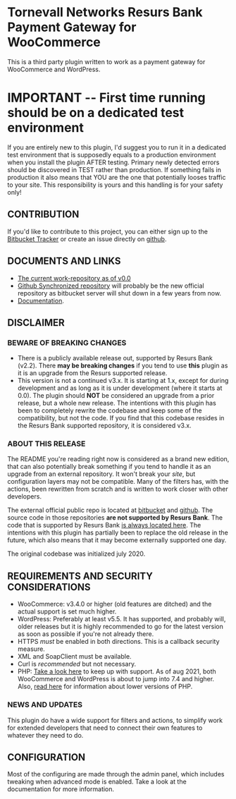 # Tornevall Networks Resurs Bank Payment Gateway for WooCommerce

This is a third party plugin written to work as a payment gateway for WooCommerce and WordPress.

# IMPORTANT -- First time running should be on a dedicated test environment

If you are entirely new to this plugin, I'd suggest you to run it in a dedicated test environment that is supposedly
equals to a production environment when you install the plugin AFTER testing. Primary newly detected errors should be
discovered in TEST rather than production. If something fails in production it also means that YOU are the one that
potentially looses traffic to your site. This responsibility is yours and this handling is for your safety only!

## CONTRIBUTION

If you'd like to contribute to this project, you can either sign up to
the [Bitbucket Tracker](https://tracker.tornevall.net/projects/RWC) or create an issue directly
on [github](https://github.com/Tornevall/wpwc-resurs/issues).

## DOCUMENTS AND LINKS

* [The current work-repository as of v0.0](https://bitbucket.tornevall.net/projects/WWW/repos/tornevall-networks-resurs-bank-payment-gateway-for-woocommerce)
* [Github Synchronized repository](https://github.com/Tornevall/wpwc-resurs) will probably be the new official
  repository as bitbucket server will shut down in a few years from now.
* [Documentation](https://docs.tornevall.net/display/TORNEVALL/RBWC+Payment+Gateway).

## DISCLAIMER

### BEWARE OF BREAKING CHANGES

* There is a publicly available release out, supported by Resurs Bank (v2.2). There **may be breaking changes** if you
  tend to use **this** plugin as it is an upgrade from the Resurs supported release.
* This version is not a continued v3.x. It is starting at 1.x, except for during development and as long as it is under
  development (where it starts at 0.0). The plugin should **NOT** be considered an upgrade from a prior release, but a
  whole new release. The intentions with this plugin has been to completely rewrite the codebase and keep some of the
  compatibility, but not the code. If you find that this codebase resides in the Resurs Bank supported repository, it is
  considered v3.x.

### ABOUT THIS RELEASE

The README you're reading right now is considered as a brand new edition, that can also potentially break something if
you tend to handle it as an upgrade from an external repository. It won't break your *site*, but configuration layers
may not be compatible. Many of the filters has, with the actions, been rewritten from scratch and is written to work
closer with other developers.

The external official public repo is located
at [bitbucket](https://bitbucket.tornevall.net/projects/WWW/repos/tornevall-networks-resurs-bank-payment-gateway-for-woocommerce)
and [github](https://github.com/Tornevall/wpwc-resurs). The source code in those repositories **are not supported by
Resurs Bank**. The code that is supported by Resurs
Bank [is always located here](https://bitbucket.org/resursbankplugins/resurs-bank-payment-gateway-for-woocommerce). The
intentions with this plugin has partially been to replace the old release in the future, which also means that it may
become externally supported one day.

The original codebase was initialized july 2020.

## REQUIREMENTS AND SECURITY CONSIDERATIONS

* WooCommerce: v3.4.0 or higher (old features are ditched) and the actual support is set much higher.
* WordPress: Preferably at least v5.5. It has supported, and probably will, older releases but it is highly recommended
  to go for the latest version as soon as possible if you're not already there.
* HTTPS *must* be enabled in both directions. This is a callback security measure.
* XML and SoapClient must be available.
* Curl is *recommended* but not necessary.
* PHP: [Take a look here](https://docs.woocommerce.com/document/server-requirements/) to keep up with support. As of aug
  2021, both WooCommerce and WordPress is about to jump into 7.4 and higher.
  Also, [read here](https://wordpress.org/news/2019/04/minimum-php-version-update/) for information about lower versions
  of PHP.

### NEWS AND UPDATES

This plugin do have a wide support for filters and actions, to simplify work for extended developers that need to
connect their own features to whatever they need to do.

## CONFIGURATION

Most of the configuring are made through the admin panel, which includes tweaking when advanced mode is enabled. Take a
look at the documentation for more information.
